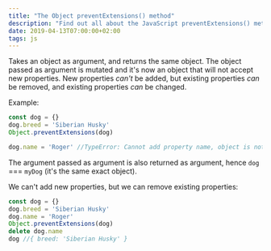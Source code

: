 ```yaml
---
title: "The Object preventExtensions() method"
description: "Find out all about the JavaScript preventExtensions() method of the Object object"
date: 2019-04-13T07:00:00+02:00
tags: js
---
```


Takes an object as argument, and returns the same object. The object passed as argument is mutated and it's now an object that will not accept new properties. New properties *can't* be added, but existing properties *can* be removed, and existing properties *can* be changed.

Example:

```js
const dog = {}
dog.breed = 'Siberian Husky'
Object.preventExtensions(dog)

dog.name = 'Roger' //TypeError: Cannot add property name, object is not extensible
```

The argument passed as argument is also returned as argument, hence `dog` === `myDog` (it's the same exact object).

We can't add new properties, but we can remove existing properties:

```js
const dog = {}
dog.breed = 'Siberian Husky'
dog.name = 'Roger'
Object.preventExtensions(dog)
delete dog.name
dog //{ breed: 'Siberian Husky' }
```